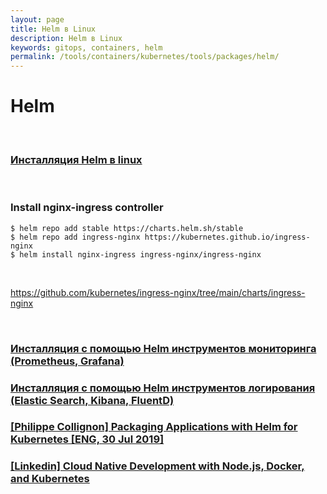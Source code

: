 ```yaml
---
layout: page
title: Helm в Linux
description: Helm в Linux
keywords: gitops, containers, helm
permalink: /tools/containers/kubernetes/tools/packages/helm/
---
```


# Helm

<br/>

### [Инсталляция Helm в linux](/tools/containers/kubernetes/tools/packages/helm/setup/)

<br/>

### Install nginx-ingress controller

```
$ helm repo add stable https://charts.helm.sh/stable
$ helm repo add ingress-nginx https://kubernetes.github.io/ingress-nginx
$ helm install nginx-ingress ingress-nginx/ingress-nginx
```

<br/>

https://github.com/kubernetes/ingress-nginx/tree/main/charts/ingress-nginx

<br/>

### [Инсталляция с помощью Helm инструментов мониторинга (Prometheus, Grafana)](/tools/containers/kubernetes/tools/packages/helm/monitoring/)

### [Инсталляция с помощью Helm инструментов логирования (Elastic Search, Kibana, FluentD)](/tools/containers/kubernetes/tools/packages/helm/logging/)

### [[Philippe Collignon] Packaging Applications with Helm for Kubernetes [ENG, 30 Jul 2019]](https://github.com/webmakaka/Packaging-Applications-with-Helm-for-Kubernetes)

### [[Linkedin] Cloud Native Development with Node.js, Docker, and Kubernetes](https://github.com/webmakaka/Cloud-Native-Development-with-Node.js-Docker-and-Kubernetes)
